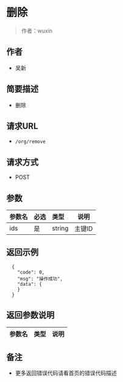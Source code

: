 # 删除

> 作者：wuxin

## 作者
- 吴新

    
## 简要描述

- 删除

## 请求URL
- `/org/remove`
  
## 请求方式
- POST 

## 参数

|参数名|必选|类型|说明|
|:----    |:---|:----- |-----   |
|ids |是  |string |主键ID   |


## 返回示例 

``` 
  {
    "code": 0,
	"msg": "操作成功",
    "data": {
    }
  }
```

## 返回参数说明 

|参数名|类型|说明|
|:-----  |:-----|-----                           |


## 备注 

- 更多返回错误代码请看首页的错误代码描述